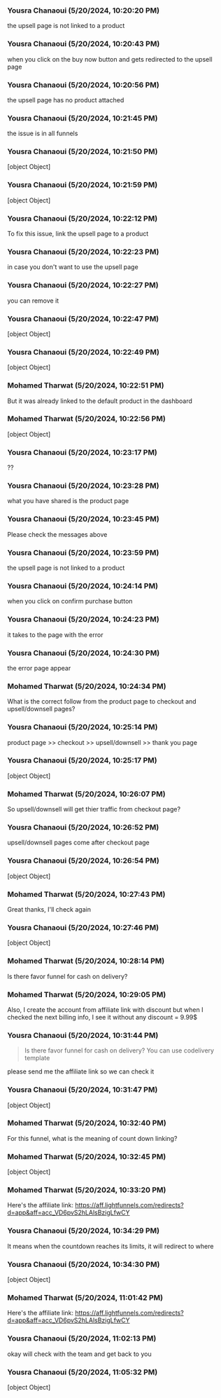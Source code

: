 ### Yousra Chanaoui (5/20/2024, 10:20:20 PM)

the upsell page is not linked to a product

### Yousra Chanaoui (5/20/2024, 10:20:43 PM)

when you click on the buy now button and gets redirected to the upsell page

### Yousra Chanaoui (5/20/2024, 10:20:56 PM)

the upsell page has no product attached

### Yousra Chanaoui (5/20/2024, 10:21:45 PM)

the issue is in all funnels

### Yousra Chanaoui (5/20/2024, 10:21:50 PM)

[object Object]

### Yousra Chanaoui (5/20/2024, 10:21:59 PM)

[object Object]

### Yousra Chanaoui (5/20/2024, 10:22:12 PM)

To fix this issue, link the upsell page to a product

### Yousra Chanaoui (5/20/2024, 10:22:23 PM)

in case you don't want to use the upsell page

### Yousra Chanaoui (5/20/2024, 10:22:27 PM)

you can remove it

### Yousra Chanaoui (5/20/2024, 10:22:47 PM)

[object Object]

### Yousra Chanaoui (5/20/2024, 10:22:49 PM)

[object Object]

### Mohamed Tharwat (5/20/2024, 10:22:51 PM)

But it was already linked to the default product in the dashboard

### Mohamed Tharwat (5/20/2024, 10:22:56 PM)

[object Object]

### Yousra Chanaoui (5/20/2024, 10:23:17 PM)

??

### Yousra Chanaoui (5/20/2024, 10:23:28 PM)

what you have shared is the product page

### Yousra Chanaoui (5/20/2024, 10:23:45 PM)

Please check the messages above

### Yousra Chanaoui (5/20/2024, 10:23:59 PM)

the upsell page is not linked to a product

### Yousra Chanaoui (5/20/2024, 10:24:14 PM)

when you click on confirm purchase button

### Yousra Chanaoui (5/20/2024, 10:24:23 PM)

it takes to the page with the error

### Yousra Chanaoui (5/20/2024, 10:24:30 PM)

the error page appear

### Mohamed Tharwat (5/20/2024, 10:24:34 PM)

What is the correct follow from the product page to checkout and upsell/downsell pages?

### Yousra Chanaoui (5/20/2024, 10:25:14 PM)

product page >> checkout >> upsell/downsell  >> thank you page

### Yousra Chanaoui (5/20/2024, 10:25:17 PM)

[object Object]

### Mohamed Tharwat (5/20/2024, 10:26:07 PM)

So upsell/downsell will get thier traffic from checkout page?

### Yousra Chanaoui (5/20/2024, 10:26:52 PM)

upsell/downsell pages come after checkout page

### Yousra Chanaoui (5/20/2024, 10:26:54 PM)

[object Object]

### Mohamed Tharwat (5/20/2024, 10:27:43 PM)

Great thanks, I'll check again

### Yousra Chanaoui (5/20/2024, 10:27:46 PM)

[object Object]

### Mohamed Tharwat (5/20/2024, 10:28:14 PM)

Is there favor funnel for cash on delivery?

### Mohamed Tharwat (5/20/2024, 10:29:05 PM)

Also, I create the account from affiliate link with discount but when I checked the next billing info, I see it without any discount = 9.99$

### Yousra Chanaoui (5/20/2024, 10:31:44 PM)

> Is there favor funnel for cash on delivery?
You can use codelivery template

please send me the affiliate link so we can check it

### Yousra Chanaoui (5/20/2024, 10:31:47 PM)

[object Object]

### Mohamed Tharwat (5/20/2024, 10:32:40 PM)

For this funnel, what is the meaning of count down linking?

### Mohamed Tharwat (5/20/2024, 10:32:45 PM)

[object Object]

### Mohamed Tharwat (5/20/2024, 10:33:20 PM)

Here's the affiliate link: https://aff.lightfunnels.com/redirects?d=app&aff=acc_VD6pvS2hLAlsBzigLfwCY

### Yousra Chanaoui (5/20/2024, 10:34:29 PM)

It means when the countdown reaches its limits, it will redirect to where 

### Yousra Chanaoui (5/20/2024, 10:34:30 PM)

[object Object]

### Mohamed Tharwat (5/20/2024, 11:01:42 PM)

Here's the affiliate link: https://aff.lightfunnels.com/redirects?d=app&aff=acc_VD6pvS2hLAlsBzigLfwCY

### Yousra Chanaoui (5/20/2024, 11:02:13 PM)

okay will check with the team and get back to you

### Yousra Chanaoui (5/20/2024, 11:05:32 PM)

[object Object]
